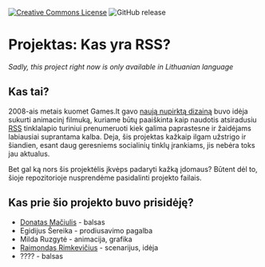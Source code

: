 [![Creative Commons License](https://img.shields.io/badge/license-BY--CC--ND-green.svg)](http://creativecommons.org/licenses/by-nc-nd/4.0/)  ![GitHub release](https://img.shields.io/github/release/GamesLT/kas-yra-RSS-projektas.svg)

# Projektas: Kas yra RSS?

*Sadly, this project right now is only available in Lithuanian language*

## Kas tai?

2008-ais metais kuomet Games.lt gavo [naują nupirktą dizainą](https://web.archive.org/web/20080331231831/http://www.games.lt:80/g.php) buvo idėja sukurti animacinį filmuką, kuriame būtų paaiškinta kaip naudotis atsiradusiu [RSS](https://lt.wikipedia.org/wiki/RSS) tinklalapio turiniui prenumeruoti kiek galima paprastesne ir žaidėjams labiausiai suprantama kalba. Deja, šis projektas kažkaip ilgam užstrigo ir šiandien, esant daug geresniems socialinių tinklų įrankiams, jis nebėra toks jau aktualus. 

Bet gal ką nors šis projektėlis įkvėps padaryti kažką įdomaus? Būtent dėl to, šioje repozitorioje nusprendėme pasidalinti projekto failais.

## Kas prie šio projekto buvo prisidėję?

  * [Donatas Mačiulis](https://github.com/lababama) - balsas
  * Egidijus Šereika - prodiusavimo pagalba
  * Milda Ruzgytė - animacija, grafika
  * [Raimondas Rimkevičius](https://github.com/mekdrop) - scenarijus, idėja
  * ???? - balsas
